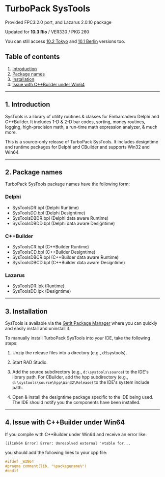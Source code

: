# TurboPack SysTools

Provided FPC3.2.0 port, and Lazarus 2.0.10 package

Updated for **10.3 Rio** / VER330 / PKG 260

You can still access [10.2 Tokyo]() and [10.1 Berlin]() versions too.


## Table of contents

1.  [Introduction](#1-introduction)
2.  [Package names](#2-package-names)
3.  [Installation](#3-installation)
4.  [Issue with C++Builder under Win64](#4-issue-with-cbuilder-under-win64)

-----

## 1. Introduction


SysTools is a library of utility routines & classes for Embarcadero
Delphi and C++Builder. It includes 1-D & 2-D bar codes, sorting, 
money routines, logging, high-precision math, a run-time 
math expression analyzer, & much more.

This is a source-only release of TurboPack SysTools. It includes
designtime and runtime packages for Delphi and CBuilder and supports Win32 and Win64.

-----

## 2. Package names


TurboPack SysTools package names have the following form:

### Delphi
* SysToolsDR.bpl   (Delphi Runtime)
* SysToolsDD.bpl   (Delphi Designtime)
* SysToolsDBDR.bpl (Delphi data aware Runtime)
* SysToolsDBDD.bpl (Delphi data aware Designtime)

### C++Builder
* SysToolsCR.bpl   (C++Builder Runtime)
* SysToolsCD.bpl   (C++Builder Designtime)
* SysToolsDBCR.bpl (C++Builder data aware Runtime)
* SysToolsDBCD.bpl (C++Builder data aware Designtime)

### Lazarus
* SysToolsDR.lpk   (Runtime)
* SysToolsDD.lpk   (Designtime)

------

## 3. Installation

SysTools is available via the [GetIt Package Manager](http://docwiki.embarcadero.com/RADStudio/en/Installing_a_Package_Using_GetIt_Package_Manager) where you can quickly and easily install and uninstall it.

To manually install TurboPack SysTools into your IDE, take the following
steps:

  1. Unzip the release files into a directory (e.g., d:\systools).

  2. Start RAD Studio.

  3. Add the source subdirectory (e.g., `d:\systools\source`) to the
     IDE's library path. For CBuilder, add the hpp subdirectory
     (e.g., `d:\systools\source\hpp\Win32\Release`) to the IDE's system include path.

  4. Open & install the designtime package specific to the IDE being
     used. The IDE should notify you the components have been
     installed.

     
-----

## 4. Issue with C++Builder under Win64

If you compile with C++Builder under Win64 and receive an error like:

`[ilink64 Error] Error: Unresolved external 'vtable for...`

you should add the following lines to your cpp file:

```cpp
#ifdef _WIN64
#pragma comment(lib, "%packagename%")
#endif
```
